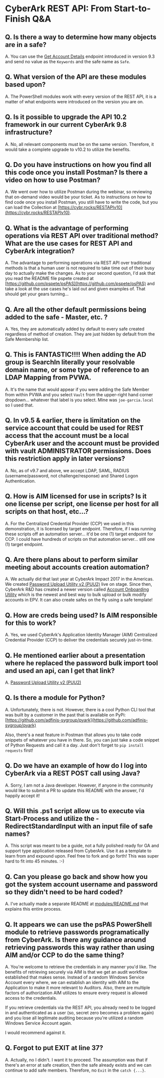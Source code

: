 # CyberArk REST API: From Start-to-Finish Q&A

## Q. Is there a way to determine how many objects are in a safe?

A. You can use the [Get Account Details](https://cybr.rocks/RESTAPIv10#d777b281-01fa-dad5-5cd0-516fdc98dbf5) endpoint introduced in version 9.3 and send no value as the `Keywords` and the safe name as `Safe`.

## Q. What version of the API are these modules based upon?

A. The PowerShell modules work with every version of the REST API, it is a matter of what endpoints were introduced on the version you are on.

## Q. Is it possible to upgrade the API 10.2 framework in our current CyberArk 9.8 infrastructure?

A. No, all relevant components must be on the same version.  Therefore, it would take a complete upgrade to v10.2 to utilize the benefits.

## Q. Do you have instructions on how you find all this code once you install Postman?  Is there a video on how to use Postman?

A. We went over how to utilize Postman during the webinar, so reviewing that on-demand video would be your ticket.  As to instructions on how to find code once you install Postman, you still have to write the code, but you can load the Collection at [https://cybr.rocks/RESTAPIv10](https://cybr.rocks/RESTAPIv10).

## Q. What is the advantage of performing operations via REST API over traditional method?  What are the use cases for REST API and CyberArk integration?

A. The advantage to performing operations via REST API over traditional methods is that a human user is not required to take time out of their busy day to actually make the changes.  As to your second question, I'd ask that you read the README file pspete created at [https://github.com/pspete/psPAS](https://github.com/pspete/psPAS) and take a look at the use cases he's laid out and given examples of.  That should get your gears turning...

## Q. Are all the other default permissions being added to the safe - Master, etc. ?

A. Yes, they are automatically added by default to every safe created regardless of method of creation.  They are just hidden by default from the Safe Membership list.

## Q. This is FANTASTIC!!!! When adding the AD group is SearchIn literally your resolvable domain name, or some type of reference to an LDAP Mapping from PVWA.

A. It's the name that would appear if you were adding the Safe Member from within PVWA and you select `Vault` from the upper-right hand corner dropdown... whatever that label is you select.  Mine was `joe-garcia.local` so I used that.

## Q. In v9.5 & earlier, there is limitation on the service account that could be used for REST access that the account must be a local CyberArk user and the account must be provided with vault ADMINISTRATOR permissions. Does this restriction apply in later versions?

A. No, as of v9.7 and above, we accept LDAP, SAML, RADIUS (username/password, not challenge/response) and Shared Logon Authentication.

## Q. How is AIM licensed for use in scripts? Is it one license per script, one license per host for all scripts on that host, etc...?

A. For the Centralized Credential Provider (CCP) we used in this demonstration, it is licensed by target endpoint.  Therefore, if I was running these scripts off an automation server... it'd be one (1) target endpoint for CCP.  I could have hundreds of scripts on that automation server... still one (1) target endpoint.

## Q. Are there plans about to perform similar meeting about accounts creation automation?

A. We actually did that last year at CyberArk Impact 2017 in the Americas.  We created [Password Upload Utility v2 (PUU2)](https://github.com/infamousjoeg/PasswordUploadUtility-v2) live on stage.  Since then, CyberArk R&D has created a newer version called [Account Onboarding Utility](https://github.com/cyberark/epv-api-scripts/tree/master/Account%20Onboard%20Utility) which is the newest and best way to bulk upload or bulk modify accounts in EPV.  It can also create safes on the fly using a safe template!

## Q. How are creds being used? Is AIM responsible for this to work?

A. Yes, we used CyberArk's Application Identity Manager (AIM) Centralized Credential Provider (CCP) to deliver the credentials securely just-in-time.

## Q. He mentioned earlier about a presentation where he replaced the password bulk import tool and used an api, can I get that link?

A. [Password Upload Utility v2 (PUU2)](https://github.com/infamousjoeg/PasswordUploadUtility-v2)

## Q. Is there a module for Python?

A. Unfortunately, there is not.  However, there is a cool Python CLI tool that was built by a customer in the past that is available on PyPi: [https://github.com/adfinis-sygroup/pyark](https://github.com/adfinis-sygroup/pyark)

Also, there's a neat feature in Postman that allows you to take code snippets of whatever you have in there.  So, you can just take a code snippet of Python Requests and call it a day.  Just don't forget to `pip install requests` first!

## Q. Do we have an example of how do I log into CyberArk via a REST POST call using Java?

A. Sorry, I am not a Java developer.  However, if anyone in the community would like to submit a PR to update this README with the answer, I'd happily accept it!

## Q. Will this .ps1 script allow us to execute via Start-Process and utilize the -RedirectStandardInput with an input file of safe names?

A. This script was meant to be a guide, not a fully polished ready for GA and support type application released from CyberArk.  Use it as a template to learn from and expound upon.  Feel free to fork and go forth!  This was super hard to fit into 45 minutes. :-)

## Q. Can you please go back and show how you got the system account username and password so they didn't need to be hard coded?

A. I've actually made a separate README at [modules/README.md](modules/README.md) that explains this entire process.

## Q. It appears we can use the psPAS PowerShell module to retrieve passwords programatically from CyberArk. Is there any guidance around retrieving passwords this way rather than using AIM and/or CCP to do the same thing?

A. You're welcome to retrieve the credentials in any manner you'd like.  The benefits of retrieving securely via AIM is that we get an audit workflow established that makes sense.  Instead of a random Windows Service Account every where, we can establish an identity with AIM to the Application to make it more relevant to Auditors.  Also, there are multiple factors of authorization AIM utilizes to ensure every request is allowed access to the credentials.

If you retrieve credentials via the REST API, you already need to be logged in and authenticated as a user (so, secret zero becomes a problem again) and you lose all legitimate auditing because you're utilized a random Windows Service Account again.

I would recommend against it.

## Q. Forgot to put EXIT at line 37?

A. Actually, no I didn't.  I want it to proceed.  The assumption was that if there's an error at safe creation, then the safe already exists and we can continue to add safe members.  Therefore, no `Exit` in the `catch {...}`.